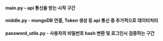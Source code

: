 #### main.py - api 통신을 받는 시작 구간

#### middle.py - mongoDB 연결, Token 생성 등 api 통신 중 추가적으로 데이터처리

#### password_utils.py - 사용자의 비밀번호 hash 변환 및 로그인시 검증하는 구간
